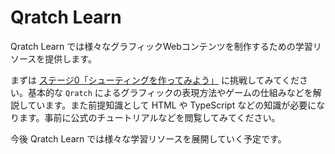 # Qratch Learn

Qratch Learn では様々なグラフィックWebコンテンツを制作するための学習リソースを提供します。

まずは [ステージ0「シューティングを作ってみよう」](./stages/0/README.md) に挑戦してみてください。基本的な `Qratch` によるグラフィックの表現方法やゲームの仕組みなどを解説しています。また前提知識として HTML や TypeScript などの知識が必要になります。事前に公式のチュートリアルなどを閲覧してみてください。

今後 Qratch Learn では様々な学習リソースを展開していく予定です。

